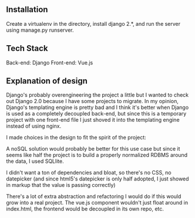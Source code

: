 Installation
-----
Create a virtualenv in the directory, install django 2.*, and run the server using manage.py runserver.

Tech Stack
-----
Back-end: Django
Front-end: Vue.js

Explanation of design
-----
Django's probably overengineering the project a little but I wanted to check out Django 2.0 because I have some projects to migrate. In my opinion, Django's templating engine is pretty bad and I think it's better when Django is used as a completely decoupled back-end, but since this is a temporary project with one front-end file I just shoved it into the templating engine instead of using nginx.

I made choices in the design to fit the spirit of the project:

A noSQL solution would probably be better for this use case but since it seems like half the project is to build a properly normalized RDBMS around the data, I used SQLlite.

I didn't want a ton of dependencies and bloat, so there's no CSS, no datepicker (and since html5's datepicker is only half adopted, I just showed in markup that the value is passing correctly)

There's a lot of extra abstraction and refactoring I would do if this would grow into a real project. The vue.js component wouldn't just float around in index.html, the frontend would be decoupled in its own repo, etc.